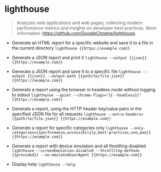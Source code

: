 # lighthouse
> Analyzes web applications and web pages, collecting modern performance metrics and insights on developer best practices.
> More information: <https://github.com/GoogleChrome/lighthouse>.

- Generate an HTML report for a specific website and save it to a file in the current directory
`lighthouse {{https://example.com}}`

- Generate a JSON report and print it
`lighthouse --output {{json}} {{https://example.com}}`

- Generate a JSON report and save it to a specific file
`lighthouse --output {{json}} --output-path {{path/to/file.json}} {{https://example.com}}`

- Generate a report using the browser in headless mode without logging to stdout
`lighthouse --quiet --chrome-flags="{{--headless}}" {{https://example.com}}`

- Generate a report, using the HTTP header key/value pairs in the specified JSON file for all requests
`lighthouse --extra-headers={{path/to/file.json}} {{https://example.com}}`

- Generate a report for specific categories only
`lighthouse --only-categories={{performance,accessibility,best-practices,seo,pwa}} {{https://example.com}}`

- Generate a report with device emulation and all throttling disabled
`lighthouse --screenEmulation.disabled --throttling-method={{provided}} --no-emulatedUserAgent {{https://example.com}}`

- Display help
`lighthouse --help`
